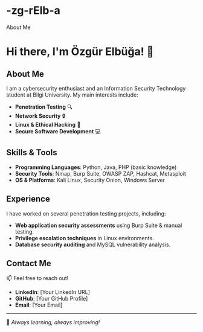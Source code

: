 # -zg-rElb-a
About Me

# Hi there, I'm Özgür Elbüğa! 👋

## About Me
I am a cybersecurity enthusiast and an Information Security Technology student at Bilgi University. My main interests include:

- **Penetration Testing** 🔍
- **Network Security** 🔒
- **Linux & Ethical Hacking** 🐧
- **Secure Software Development** 💻

## Skills & Tools
- **Programming Languages**: Python, Java, PHP (basic knowledge)
- **Security Tools**: Nmap, Burp Suite, OWASP ZAP, Hashcat, Metasploit
- **OS & Platforms**: Kali Linux, Security Onion, Windows Server

## Experience
I have worked on several penetration testing projects, including:
- **Web application security assessments** using Burp Suite & manual testing.
- **Privilege escalation techniques** in Linux environments.
- **Database security auditing** and MySQL vulnerability analysis.

## Contact Me
📫 Feel free to reach out!
- **LinkedIn**: [Your LinkedIn URL]
- **GitHub**: [Your GitHub Profile]
- **Email**: [Your Email]

---
🚀 *Always learning, always improving!*
